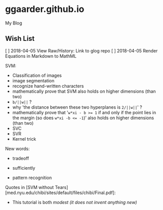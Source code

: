 # ggaarder.github.io
My Blog

## Wish List

[ ] 2018-04-05 View Raw/History: Link to glog repo
[ ] 2018-04-05 Render Equations in Markdown to MathML

SVM:
- Classification of images
- image segmentation
- recognize hand-written characters
- mathematically prove that SVM also holds on higher dimensions (than
  two)
- `b/||w||` ?
- why 'the distance between these two hyperplanes is `2/||w||`' ?
- mathematically prove that '`w*xi - b >= 1` if and only if the point
  lies in the margin (so does `w*xi -b <= -1`)' also holds on higher
  dimensions (than two)
- SVC
- SVR
- Kernel trick

New words:
- tradeoff
- sufficiently

- pattern recognition

Quotes in [SVM without
Tears][med.nyu.edu/chibi/sites/default/files/chibi/Final.pdf]:
- This tutorial is both *modest (it does not invent anything new)*
